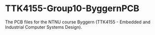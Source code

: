 # TTK4155-Group10-ByggernPCB
The PCB files for the NTNU course Byggern (TTK4155 - Embedded and Industrial Computer Systems Design). 
